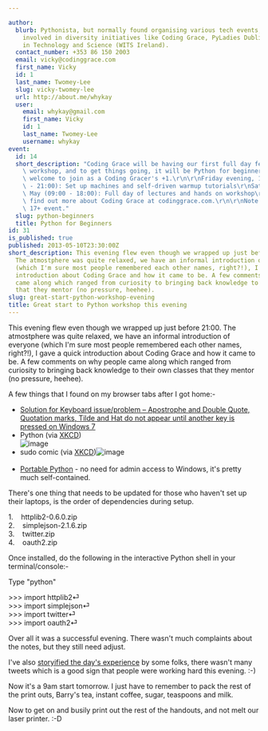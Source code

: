 ```yaml
---

author:
  blurb: Pythonista, but normally found organising various tech events, and now heavily
    involved in diversity initiatives like Coding Grace, PyLadies Dublin, and Women
    in Technology and Science (WITS Ireland).
  contact_number: +353 86 150 2003
  email: vicky@codinggrace.com
  first_name: Vicky
  id: 1
  last_name: Twomey-Lee
  slug: vicky-twomey-lee
  url: http://about.me/whykay
  user:
    email: whykay@gmail.com
    first_name: Vicky
    id: 1
    last_name: Twomey-Lee
    username: whykay
event:
  id: 14
  short_description: "Coding Grace will be having our first full day female-friendly\
    \ workshop, and to get things going, it will be Python for beginners. Men are\
    \ welcome to join as a Coding Gracer's +1.\r\n\r\nFriday evening, 10th May (18:00\
    \ - 21:00): Set up machines and self-driven warmup tutorials\r\nSaturday, 11th\
    \ May (09:00 - 18:00): Full day of lectures and hands on workshop\r\n\r\nYou can\
    \ find out more about Coding Grace at codinggrace.com.\r\n\r\nNote: This is a\
    \ 17+ event."
  slug: python-beginners
  title: Python for Beginners
id: 31
is_published: true
published: 2013-05-10T23:30:00Z
short_description: This evening flew even though we wrapped up just before 21:00.
  The atmostphere was quite relaxed, we have an informal introduction of everyone
  (which I'm sure most people remembered each other names, right?!), I gave a quick
  introduction about Coding Grace and how it came to be. A few comments on why people
  came along which ranged from curiosity to bringing back knowledge to their own classes
  that they mentor (no pressure, heehee).
slug: great-start-python-workshop-evening
title: Great start to Python workshop this evening
---
```


<p>This evening flew even though we wrapped up just before 21:00. The atmostphere was quite relaxed, we have an informal introduction of everyone (which I'm sure most people remembered each other names, right?!), I gave a quick introduction about Coding Grace and how it came to be. A few comments on why people came along which ranged from curiosity to bringing back knowledge to their own classes that they mentor (no pressure, heehee).</p>
<p>A few things that I found on my browser tabs after I got home:-</p>
<ul>
<li><a href="http://www.ojnetworks.com.au/2012/04/solution-keyboard-issue-apostrophe-double-quote-quotation-marks-tilde-hat-key-pressed-windows-7/">Solution for Keyboard issue/problem &ndash; Apostrophe and Double Quote, Quotation marks, Tilde and Hat do not appear until another key is pressed on Windows 7</a></li>
<li>Python (via <a href="http://imgs.xkcd.com/comics/python.png">XKCD</a>)<br /><img alt="image" src="http://media.tumblr.com/4e6c238477813abd5335d7bf51b54c15/tumblr_inline_mmlsnrX1rU1qz4rgp.png" /></li>
<li>sudo comic (via <a href="http://imgs.xkcd.com/comics/sandwich.png">XKCD</a>)<img alt="image" src="http://media.tumblr.com/5e50e3c0ee4bb967610271e4e43862c3/tumblr_inline_mmlskrnMrY1qz4rgp.png" /><br /><br /></li>
<li><a href="http://www.portablepython.com/wiki/Documentation">Portable Python</a> - no need for admin access to Windows, it's pretty much self-contained.</li>
</ul>
<p>There's one thing that needs to be updated for those who haven't set up their laptops, is the order of dependencies during setup.</p>
<p>1.&nbsp;&nbsp;&nbsp; httplib2-0.6.0.zip<br />2.&nbsp;&nbsp;&nbsp; simplejson-2.1.6.zip<br />3.&nbsp;&nbsp;&nbsp; twitter.zip<br />4.&nbsp;&nbsp;&nbsp; oauth2.zip</p>
<p>Once installed, do the following in the interactive Python shell in your terminal/console:-</p>
<p>Type "python"</p>
<p>&gt;&gt;&gt; import httplib2⏎<br />&gt;&gt;&gt; import simplejson⏎<br />&gt;&gt;&gt; import twitter⏎<br />&gt;&gt;&gt; import oauth2⏎</p>
<p>Over all it was a successful evening. There wasn't much complaints about the notes, but they still need adjust.</p>
<p>I've also <a href="http://storify.com/whykay/coding-grace-1" title="Storify Coding Grace">storyified the day's experience</a> by some folks, there wasn't many tweets which is a good sign that people were working hard this evening. :-)</p>
<p>Now it's a 9am start tomorrow. I just have to remember to pack the rest of the print outs, Barry's tea, instant coffee, sugar, teaspoons and milk.</p>
<p>Now to get on and busily print out the rest of the handouts, and not melt our laser printer. :-D</p>